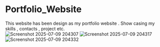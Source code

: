 # Portfolio_Website
This website has been design as my portfolio website . Show casing my skills , contacts , project etc.  
![Screenshot 2025-07-09 204307](https://github.com/user-attachments/assets/63b5d5be-3b2e-46f6-bb3f-e003dea97fc2)
![Screenshot 2025-07-09 204317](https://github.com/user-attachments/assets/4f848741-abac-419d-8731-9f28d4954453)
![Screenshot 2025-07-09 204332](https://github.com/user-attachments/assets/da5a74d1-503f-4dd2-a408-ba67151272ef)
